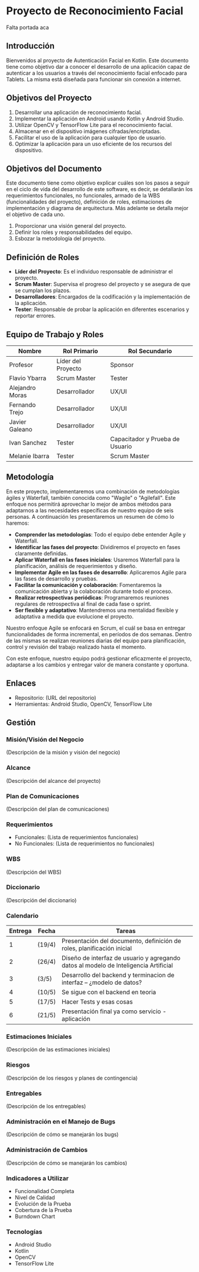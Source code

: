 # Proyecto de Reconocimiento Facial

Falta portada aca

## Introducción

Bienvenidos al proyecto de Autenticación Facial en Kotlin. Este documento tiene como objetivo dar a conocer el desarrollo de una aplicación capaz de autenticar a los usuarios a través del reconocimiento facial enfocado para Tablets. La misma está diseñada para funcionar sin conexión a internet.


## Objetivos del Proyecto

1. Desarrollar una aplicación de reconocimiento facial.
2. Implementar la aplicación en Android usando Kotlin y Android Studio.
3. Utilizar OpenCV y TensorFlow Lite para el reconocimiento facial.
4. Almacenar en el dispositivo imágenes cifradas/encriptadas.
5. Facilitar el uso de la aplicación para cualquier tipo de usuario.
6. Optimizar la aplicación para un uso eficiente de los recursos del dispositivo.

## Objetivos del Documento

Este documento tiene como objetivo explicar cuáles son los pasos a seguir  en el ciclo de vida del desarrollo de este software, es decir, se detallarán los requerimientos funcionales, no funcionales, armado de la WBS (funcionalidades del proyecto), definición de roles, estimaciones de implementación y diagrama de arquitectura. Más adelante se detalla mejor el objetivo de cada uno.

1. Proporcionar una visión general del proyecto.
2. Definir los roles y responsabilidades del equipo.
3. Esbozar la metodología del proyecto.

## Definición de Roles

- **Líder del Proyecto**: Es el individuo responsable de administrar el proyecto.
- **Scrum Master**: Supervisa el progreso del proyecto y se asegura de que se cumplan los plazos.
- **Desarrolladores**: Encargados de la codificación y la implementación de la aplicación.
- **Tester**: Responsable de probar la aplicación en diferentes escenarios y reportar errores.

## Equipo de Trabajo y Roles

| Nombre | Rol Primario | Rol Secundario |
|---------|-------|--------|
| Profesor | Líder del Proyecto | Sponsor |
| Flavio Ybarra | Scrum Master | Tester |
| Alejandro Moras | Desarrollador | UX/UI |
| Fernando Trejo | Desarrollador | UX/UI |
| Javier Galeano | Desarrollador | UX/UI |
| Ivan Sanchez | Tester | Capacitador y Prueba de Usuario |
| Melanie Ibarra | Tester | Scrum Master |

## Metodología

En este proyecto, implementaremos una combinación de metodologías ágiles y Waterfall, también conocida como "Wagile" o "Agilefall". Este enfoque nos permitirá aprovechar lo mejor de ambos métodos para adaptarnos a las necesidades específicas de nuestro equipo de seis personas. A continuación les presentaremos un resumen de cómo lo haremos:

- **Comprender las metodologías**: Todo el equipo debe entender Agile y Waterfall.
- **Identificar las fases del proyecto**: Dividiremos el proyecto en fases claramente definidas.
- **Aplicar Waterfall en las fases iniciales**: Usaremos Waterfall para la planificación, análisis de requerimientos y diseño.
- **Implementar Agile en las fases de desarrollo**: Aplicaremos Agile para las fases de desarrollo y pruebas.
- **Facilitar la comunicación y colaboración**: Fomentaremos la comunicación abierta y la colaboración durante todo el proceso.
- **Realizar retrospectivas periódicas**: Programaremos reuniones regulares de retrospectiva al final de cada fase o sprint.
- **Ser flexible y adaptativo**: Mantendremos una mentalidad flexible y adaptativa a medida que evolucione el proyecto.

Nuestro enfoque Agile se enfocará en Scrum, el cuál se basa en entregar funcionalidades de forma incremental, en períodos de dos semanas. Dentro de las mismas se realizan reuniones diarias del equipo para planificación, control y revisión del trabajo realizado hasta el momento.

Con este enfoque, nuestro equipo podrá gestionar eficazmente el proyecto, adaptarse a los cambios y entregar valor de manera constante y oportuna.


## Enlaces
- Repositorio: (URL del repositorio)
- Herramientas: Android Studio, OpenCV, TensorFlow Lite

## Gestión

### Misión/Visión del Negocio
(Descripción de la misión y visión del negocio)

### Alcance
(Descripción del alcance del proyecto)

### Plan de Comunicaciones
(Descripción del plan de comunicaciones)

### Requerimientos
- Funcionales: (Lista de requerimientos funcionales)
- No Funcionales: (Lista de requerimientos no funcionales)

### WBS
(Descripción del WBS)

### Diccionario
(Descripción del diccionario)

### Calendario
| Entrega | Fecha | Tareas |
|---------|-------|--------|
| 1 | (19/4)| Presentación del documento, definición de roles, planificación inicial |
| 2 | (26/4) | Diseño de interfaz de usuario y agregando datos al modelo de Inteligencia Artificial |
| 3 | (3/5) | Desarrollo del backend y terminacion de interfaz – ¿modelo de datos? |
| 4 | (10/5) | Se sigue con el backend en teoria |
| 5 | (17/5) | Hacer Tests y esas cosas |
| 6 | (21/5) | Presentación final ya como servicio - aplicación |

### Estimaciones Iniciales
(Descripción de las estimaciones iniciales)

### Riesgos
(Descripción de los riesgos y planes de contingencia)

### Entregables
(Descripción de los entregables)

### Administración en el Manejo de Bugs
(Descripción de cómo se manejarán los bugs)

### Administración de Cambios
(Descripción de cómo se manejarán los cambios)

### Indicadores a Utilizar
- Funcionalidad Completa
- Nivel de Calidad
- Evolución de la Prueba
- Cobertura de la Prueba
- Burndown Chart

### Tecnologías
- Android Studio
- Kotlin
- OpenCV
- TensorFlow Lite
